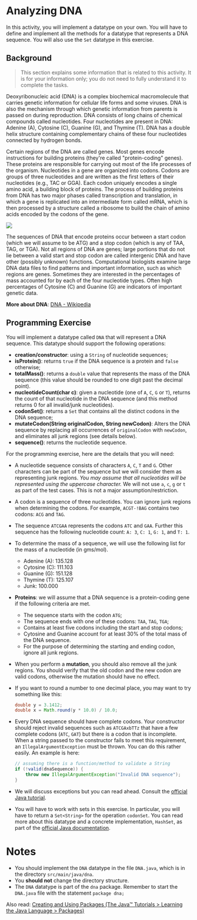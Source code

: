 # Analyzing DNA

In this activity, you will implement a datatype on your own. You will have to define and implement all the methods for a datatype that represents a DNA sequence. You will also use the `Set` datatype in this exercise.

## Background

> This section explains some information that is related to this activity. It is for your information only; you do not need to fully understand it to complete the tasks.

Deoxyribonucleic acid (DNA) is a complex biochemical macromolecule that carries genetic information for cellular life forms and some viruses. DNA is also the mechanism through which genetic information from parents is passed on during reproduction. DNA consists of long chains of chemical compounds called nucleotides. Four nucleotides are present in DNA: Adenine (A), Cytosine (C), Guanine (G), and Thymine (T). DNA has a double helix structure containing complementary chains of these four nucleotides connected by hydrogen bonds.

Certain regions of the DNA are called genes. Most genes encode instructions for building proteins (they're called "protein-coding" genes). These proteins are responsible for carrying out most of the life processes of the organism. Nucleotides in a gene are organized into codons. Codons are groups of three nucleotides and are written as the first letters of their nucleotides (e.g., TAC or GGA). Each codon uniquely encodes a single amino acid, a building block of proteins. The process of building proteins from DNA has two major phases called transcription and translation, in which a gene is replicated into an intermediate form called mRNA, which is then processed by a structure called a ribosome to build the chain of amino acids encoded by the codons of the gene.

![](https://cmsasset.ancestrycdn.com/content/dam/Landing-Pages/US/what-is-dna-made-of/SEO-DNA-Images-Codons-2019-01-09-12-12-20.jpg)

The sequences of DNA that encode proteins occur between a start codon (which we will assume to be ATG) and a stop codon (which is any of TAA, TAG, or TGA). Not all regions of DNA are genes; large portions that do not lie between a valid start and stop codon are called intergenic DNA and have other (possibly unknown) functions. Computational biologists examine large DNA data files to find patterns and important information, such as which regions are genes. Sometimes they are interested in the percentages of mass accounted for by each of the four nucleotide types. Often high percentages of Cytosine (C) and Guanine (G) are indicators of important genetic data.

**More about DNA**: [DNA - Wikipedia](https://en.wikipedia.org/wiki/DNA)

## Programming Exercise

You will implement a datatype called `DNA` that will represent a DNA sequence. This datatype should support the following operations:

- **creation/constructor**: using a `String` of nucleotide sequences;
- **isProtein()**: returns `true` if the DNA sequence is a protein and `false` otherwise;
- **totalMass()**: returns a `double` value that represents the mass of the DNA sequence (this value should be rounded to one digit past the decimal point).
- **nucleotideCount(char c)**: given a nucleotide (one of `A`, `C`, `G` or `T`), returns the count of that nucleotide in the DNA sequence (and this method returns 0 for all invalid/junk nucleotides).
- **codonSet()**: returns a `Set` that contains all the distinct codons in the DNA sequence;
- **mutateCodon(String originalCodon, String newCodon)**: Alters the DNA sequence by replacing all occurrences of `originalCodon` with `newCodon`, and eliminates all junk regions (see details below).
- **sequence()**: returns the nucleotide sequence.

For the programming exercise, here are the details that you will need:

- A nucleotide sequence consists of characters `A`, `C`, `T` and `G`. Other characters can be part of the sequence but we will consider them as representing junk regions. *You may assume that all nucleotides will be represented using the uppercase character.* We will not use `a`, `c`, `g` or `t` as part of the test cases. This is not a major assumption/restriction.
- A codon is a sequence of three nucleotides. You can ignore junk regions when determining the codons. For example, `ACGT-!BAG` contains two codons: `ACG` and `TAG`.
- The sequence `ATCGAA` represents the codons `ATC` and `GAA`. Further this sequence has the following nucleotide count: `A: 3`, `C: 1`, `G: 1`, and `T: 1`.
- To determine the mass of a sequence, we will use the following list for the mass of a nucleotide (in gms/mol).
    - Adenine (A): 135.128
    - Cytosine (C): 111.103
    - Guanine (G): 151.128
    - Thymine (T): 125.107
    - Junk: 100.000
- **Proteins**: we will assume that a DNA sequence is a protein-coding gene if the following criteria are met.
    - The sequence starts with the codon `ATG`;
    - The sequence ends with one of these codons: `TAA`, `TAG`, `TGA`;
    - Contains at least five codons including the start and stop codons;
    - Cytosine and Guanine account for at least 30% of the total mass of the DNA sequence.
    - For the purpose of determining the starting and ending codon, ignore all junk regions.
- When you perform a **mutation**, you should also remove all the junk regions. You should verify that the old codon and the new codon are valid codons, otherwise the mutation should have no effect.
- If you want to round a number to one decimal place, you may want to try something like this:

    ```java
    double y = 3.1412;
    double x = Math.round(y * 10.0) / 10.0;
    ```

- Every DNA sequence should have complete codons. Your constructor should reject invalid sequences such as `ATCGAxbTTz` that have a few complete codons (`ATC`, `GAT`) but there is a codon that is incomplete. When a string passed to the constructor fails to meet this requirement, an `IllegalArgumentException` must be thrown. You can do this rather easily. An example is here:

    ```java
    // assuming there is a function/method to validate a String
    if (!valid(dnaSequence)) {
    	throw new IllegalArgumentException("Invalid DNA sequence");
    }
    ```

- We will discuss exceptions but you can read ahead. Consult the [official Java tutorial](https://docs.oracle.com/javase/tutorial/essential/exceptions/index.html).
- You will have to work with sets in this exercise. In particular, you will have to return a `Set<String>` for the operation `codonSet`. You can read more about this datatype and a concrete implementation, `HashSet`, as part of the [official Java documentation](https://docs.oracle.com/javase/8/docs/api/java/util/HashSet.html).

# Notes

- You should implement the `DNA` datatype in the file `DNA.java`, which is in the directory `src/main/java/dna`.
- You **should not** change the directory structure.
- The `DNA` datatype is part of the `dna` package. Remember to start the `DNA.java` file with the statement `package dna;`

Also read: [Creating and Using Packages (The Java™ Tutorials > Learning the Java Language > Packages)](https://docs.oracle.com/javase/tutorial/java/package/packages.html)

